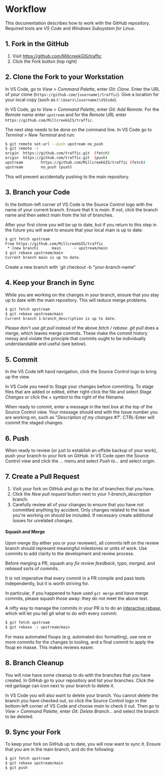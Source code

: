 # Workflow

This documentation describes how to work with the GitHub repository. Required tools are _VS Code_ and _Windows Subsystem for Linux_.

## 1. Fork in the GitHub

1. Visit https://github.com/MillcreekGIS/traffic
1. Click the _Fork_ button (top right)

## 2. Clone the Fork to your Workstation

In VS Code, go to _View > Command Palette_, enter _Git: Clone_. Enter the URL of your clone (`https://github.com/[username]/traffic`). Give a location for your local copy (such as `C:\Users\[username]\VSCode`).

In VS Code, go to _View > Command Palette_, enter _Git: Add Remote_. For the _Remote name_ enter `upstream` and for the _Remote URL_ enter `https://github.com/MillcreekGIS/traffic`.

The next step needs to be done on the command line. In VS Code go to _Terminal > New Terminal_ and run:

```sh
$ git remote set-url --push upstream no_push
$ git remote -v
origin  https://github.com/traffic.git  (fetch)
origin  https://github.com/traffic.git  (push)
upstream        https://github.com/MillcreekGIS/traffic (fetch)
upstream        no_push (push)
```

This will prevent accidentally pushing to the main repository.

## 3. Branch your Code

In the bottom-left corner of VS Code is the Source Control logo with the name of your current branch. Ensure that it is _main_. If not, click the branch name and then select _main_ from the list of branches.

After your first clone you will be up to date, but if you return to this step in the future you will want to ensure that your local main is up to date:

```sh
$ git fetch upstream
From https://github.com/MillcreekGIS/traffic
 * [new branch]      main     -> upstream/main
$ git rebase upstream/main
Current branch main is up to date.
```

Create a new branch with `git checkout -b "your-branch-name"  

 
## 4. Keep your Branch in Sync

While you are working on the changes in your branch, ensure that you stay up to date with the main repository. This will reduce merge problems.

```sh
$ git fetch upstream
$ git rebase upstream/main
Current branch 1-branch_description is up to date.
```

Please don't use _git pull_ instead of the above _fetch / rebase_. _git pull_ does a merge, which leaves merge commits. These make the commit history messy and violate the principle that commits ought to be individually understandable and useful (see below). 

## 5. Commit

In the VS Code left hand navigation, click the Source Control logo to bring up the view.

In VS Code you need to Stage your changes before commiting. To stage files that are added or edited, either right-click the file and select _Stage Changes_ or click the _+_ symbol to the right of the filename.

When ready to commit, enter a message in the text box at the top of the Source Control view. Your message should end with the Issue number you are working on, such as "_Description of my changes #1_". CTRL-Enter will commit the staged changes.

## 6. Push

When ready to review (or just to establish an offsite backup of your work), push your branch to your fork on GitHub. In VS Code open the Source Control view and click the ... menu and select _Push to..._ and select _origin_.

## 7. Create a Pull Request



1. Visit your fork on GitHub and go to the list of branches that you have.
1. Click the _New pull request_ button next to your _1-branch_description_ branch.
1. Carefully review all of your changes to ensure that you have not committed anything by accident. Only changes related to the Issue you're working on should be included. If necessary create additional Issues for unrelated changes.



#### Squash and Merge

Upon merge (by either you or your reviewer), all commits left on the review branch should represent meaningful milestones or units of work. Use commits to add clarity to the development and review process.

Before merging a PR, squash any _fix review feedback_, _typo_, _merged_, and _rebased_ sorts of commits.

It is not imperative that every commit in a PR compile and pass tests independently, but it is worth striving for.

In particular, if you happened to have used `git merge` and have merge commits, please squash those away: they do not meet the above test.

A nifty way to manage the commits in your PR is to do an [interactive rebase](https://git-scm.com/book/en/v2/Git-Tools-Rewriting-History), which will let you tell git what to do with every commit:

```sh
$ git fetch upstream
$ git rebase -i upstream/main
```

For mass automated fixups (e.g. automated doc formatting), use one or more commits for the changes to tooling, and a final commit to apply the fixup en masse. This makes reviews easier.

## 8. Branch Cleanup

You will now have some cleanup to do with the branches that you have created. In GitHub go to your repository and list your branches. Click the red garbage can icon next to your branch to delete it.

In VS Code you will also want to delete your branch. You cannot delete the branch you have checked out, so click the Source Control logo in the bottom-left corner of VS Code and choose _main_ to check it out. Then go to _View > Command Palette_, enter _Git: Delete Branch..._ and select the branch to be deleted.

## 9. Sync your Fork

To keep your fork on GitHub up to date, you will now want to sync it. Ensure that you are in the main branch, and do the following:

```sh
$ git fetch upstream
$ git rebase upstream/main
$ git push
```

